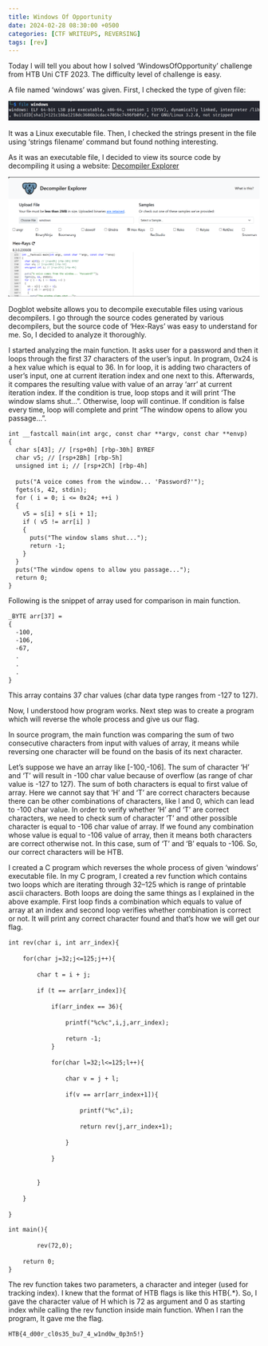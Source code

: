```yaml
---
title: Windows Of Opportunity
date: 2024-02-28 08:30:00 +0500
categories: [CTF WRITEUPS, REVERSING]
tags: [rev]
---
```


Today I will tell you about how I solved ‘WindowsOfOpportunity’ challenge from HTB Uni CTF 2023. The difficulty level of challenge is easy.

A file named ‘windows’ was given. First, I checked the type of given file:

![file type check](assets/img/writeups/rev/WindowsOfOppurtunity/file-type-check.png)

It was a Linux executable file. Then, I checked the strings present in the file using ‘strings filename’ command but found nothing interesting.

As it was an executable file, I decided to view its source code by decompiling it using a website: [Decompiler Explorer](https://www.dogbolt.org)

![decompiling](assets/img/writeups/rev/WindowsOfOppurtunity/decompiling.png)

Dogblot website allows you to decompile executable files using various decompilers. I go through the source codes generated by various decompilers, but the source code of ‘Hex-Rays’ was easy to understand for me. So, I decided to analyze it thoroughly.

I started analyzing the main function. It asks user for a password and then it loops through the first 37 characters of the user’s input. In program, 0x24 is a hex value which is equal to 36. In for loop, it is adding two characters of user’s input, one at current iteration index and one next to this. Afterwards, it compares the resulting value with value of an array ‘arr’ at current iteration index. If the condition is true, loop stops and it will print ‘The window slams shut…”. Otherwise, loop will continue. If condition is false every time, loop will complete and print “The window opens to allow you passage…”.

```
int __fastcall main(int argc, const char **argv, const char **envp)
{
  char s[43]; // [rsp+0h] [rbp-30h] BYREF
  char v5; // [rsp+2Bh] [rbp-5h]
  unsigned int i; // [rsp+2Ch] [rbp-4h]

  puts("A voice comes from the window... 'Password?'");
  fgets(s, 42, stdin);
  for ( i = 0; i <= 0x24; ++i )
  {
    v5 = s[i] + s[i + 1];
    if ( v5 != arr[i] )
    {
      puts("The window slams shut...");
      return -1;
    }
  }
  puts("The window opens to allow you passage...");
  return 0;
}
```

Following is the snippet of array used for comparison in main function.

```
_BYTE arr[37] =
{
  -100,
  -106,
  -67,
  .
  .
  .
}
```
This array contains 37 char values (char data type ranges from -127 to 127).

Now, I understood how program works. Next step was to create a program which will reverse the whole process and give us our flag.

In source program, the main function was comparing the sum of two consecutive characters from input with values of array, it means while reversing one character will be found on the basis of its next character.

Let’s suppose we have an array like [-100,-106]. The sum of character ‘H’ and ‘T’ will result in -100 char value because of overflow (as range of char value is -127 to 127). The sum of both characters is equal to first value of array. Here we cannot say that ‘H’ and ‘T’ are correct characters because there can be other combinations of characters, like l and 0, which can lead to -100 char value. In order to verify whether ‘H’ and ‘T’ are correct characters, we need to check sum of character ‘T’ and other possible character is equal to -106 char value of array. If we found any combination whose value is equal to -106 value of array, then it means both characters are correct otherwise not. In this case, sum of ‘T’ and ‘B’ equals to -106. So, our correct characters will be HTB.

I created a C program which reverses the whole process of given ‘windows’ executable file. In my C program, I created a rev function which contains two loops which are iterating through 32–125 which is range of printable ascii characters. Both loops are doing the same things as I explained in the above example. First loop finds a combination which equals to value of array at an index and second loop verifies whether combination is correct or not. It will print any correct character found and that’s how we will get our flag.

```
int rev(char i, int arr_index){

	for(char j=32;j<=125;j++){
			
		char t = i + j;
		
		if (t == arr[arr_index]){
					
			if(arr_index == 36){
        	
				printf("%c%c",i,j,arr_index);
				
				return -1;
			}

			for(char l=32;l<=125;l++){
					
				char v = j + l;
					
				if(v == arr[arr_index+1]){
					
					printf("%c",i);
			
					return rev(j,arr_index+1);		

				}
					
			}
					

		}
			
	}
		
}
```

```
int main(){

		rev(72,0);
		
	return 0;
}
```

The rev function takes two parameters, a character and integer (used for tracking index). I knew that the format of HTB flags is like this HTB{.*}. So, I gave the character value of H which is 72 as argument and 0 as starting index while calling the rev function inside main function. When I ran the program, It gave me the flag.

```
HTB{4_d00r_cl0s35_bu7_4_w1nd0w_0p3n5!}
```